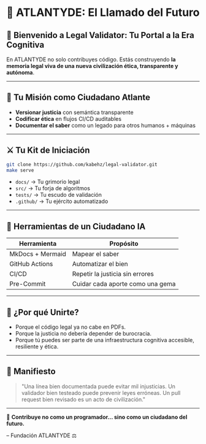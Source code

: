 # 🌌 ATLANTYDE: El Llamado del Futuro

## 🧬 Bienvenido a Legal Validator: Tu Portal a la Era Cognitiva

En ATLANTYDE no solo contribuyes código. Estás construyendo **la memoria legal viva de una nueva civilización ética, transparente y autónoma**.

---

## 🧭 Tu Misión como Ciudadano Atlante

- **Versionar justicia** con semántica transparente
- **Codificar ética** en flujos CI/CD auditables
- **Documentar el saber** como un legado para otros humanos + máquinas

---

## ⚔️ Tu Kit de Iniciación

```bash
git clone https://github.com/kabehz/legal-validator.git
make serve
```

- `docs/` → Tu grimorio legal
- `src/` → Tu forja de algoritmos
- `tests/` → Tu escudo de validación
- `.github/` → Tu ejército automatizado

---

## 🧠 Herramientas de un Ciudadano IA

| Herramienta     | Propósito                          |
|------------------|-------------------------------------|
| MkDocs + Mermaid | Mapear el saber                    |
| GitHub Actions   | Automatizar el bien                |
| CI/CD            | Repetir la justicia sin errores    |
| Pre-Commit       | Cuidar cada aporte como una gema   |

---

## 🚀 ¿Por qué Unirte?

- Porque el código legal ya no cabe en PDFs.
- Porque la justicia no debería depender de burocracia.
- Porque tú puedes ser parte de una infraestructura cognitiva accesible, resiliente y ética.

---

## 🧠 Manifiesto

> "Una línea bien documentada puede evitar mil injusticias.
> Un validador bien testeado puede prevenir leyes erróneas.
> Un pull request bien revisado es un acto de civilización."

---

🔮 **Contribuye no como un programador... sino como un ciudadano del futuro.**

– Fundación ATLANTYDE ⚖️